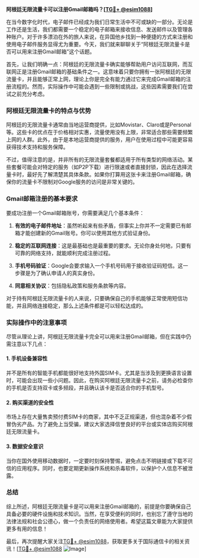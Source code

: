 **阿根廷无限流量卡可以注册Gmail邮箱吗？[[TG💪+ @esim1088](https://t.me/s/esim1088)]**

在当今数字化时代，电子邮件已经成为我们日常生活中不可或缺的一部分。无论是工作还是生活，我们都需要一个稳定的电子邮箱来接收信息、发送邮件以及管理各种账户。对于许多漂泊在外的旅人来说，在异国他乡找到一种便捷的方式来注册和使用电子邮件服务显得尤为重要。今天，我们就来聊聊关于“阿根廷无限流量卡是否可以用来注册Gmail邮箱”这个话题。

首先，让我们明确一点：阿根廷的无限流量卡确实能够帮助用户访问互联网，而互联网正是注册Gmail邮箱的基础条件之一。这意味着只要你拥有一张阿根廷的无限流量卡，并且能够正常上网，理论上你是完全有能力通过它来完成Gmail邮箱的注册流程的。然而，实际操作中可能会遇到一些限制或挑战，这些因素需要我们在尝试之前充分考虑。

### 阿根廷无限流量卡的特点与优势

阿根廷的无限流量卡通常由当地运营商提供，比如Movistar、Claro或是Personal等。这些卡的优点在于价格相对实惠，流量使用没有上限，非常适合那些需要频繁上网的人群。此外，由于是本地运营商提供的服务，用户在使用过程中可能更容易获得技术支持和服务保障。

不过，值得注意的是，并非所有的无限流量套餐都适用于所有类型的网络活动。某些套餐可能会对特定的服务（如P2P下载）进行限速或者直接封锁，因此在选择流量卡时，最好先了解清楚其具体条款。如果你打算用这张卡来注册Gmail邮箱，确保你的流量卡不限制对Google服务的访问是非常关键的。

### Gmail邮箱注册的基本要求

要成功注册一个Gmail邮箱账号，你需要满足几个基本条件：

1. **有效的电子邮件地址**：虽然听起来有些矛盾，但事实上你并不一定需要已有邮箱才能创建新的Gmail账号。你可以使用其他方式验证身份。
   
2. **稳定的互联网连接**：这是最基础也是最重要的要求。无论你身处何地，只要有可靠的网络支持，就能顺利完成注册过程。

3. **手机号码验证**：Google会要求输入一个手机号码用于接收验证码短信。这一步骤是为了确认申请人的真实身份。

4. **同意相关协议**：包括隐私政策和服务条款等内容。

对于持有阿根廷无限流量卡的人来说，只要确保自己的手机能够正常使用短信功能，并且网络连接稳定，那么上述条件都是可以轻松达成的。

### 实际操作中的注意事项

尽管从理论上讲，阿根廷无限流量卡完全可以用来注册Gmail邮箱，但在实践中仍需注意以下几点：

#### 1. 手机设备兼容性
并不是所有的智能手机都能很好地支持外国SIM卡。尤其是当涉及到更换语言设置时，可能会出现一些小问题。因此，在购买阿根廷无限流量卡之前，请务必检查你的手机是否支持双卡或多频段，并且确认该卡是否适合你的手机型号。

#### 2. 购买渠道的安全性
市场上存在大量售卖预付费SIM卡的商家，其中不乏正规渠道，但也混杂着不少假冒伪劣产品。为了避免上当受骗，建议大家选择信誉良好的平台或实体店购买阿根廷无限流量卡。

#### 3. 数据安全意识
当你在国外使用移动数据时，一定要时刻保持警惕，避免点击不明链接或下载不可信的应用程序。同时，也要定期更新操作系统和杀毒软件，以保护个人信息不被泄露。

### 总结

综上所述，阿根廷无限流量卡是可以用来注册Gmail邮箱的，前提是你要确保自己具备必要的硬件设施和技术知识。当然，在享受便利的同时，也别忘了遵守当地的法律法规和社会公德心，做一个负责任的网络使用者。希望这篇文章能为大家提供更多有用的信息！

最后，再次提醒大家关注[TG💪+ @esim1088](https://t.me/s/esim1088)，获取更多关于国际通信卡的相关资讯！[[TG💪+ @esim1088](https://t.me/s/esim1088) ![Image](https://i.postimg.cc/4NQfJmqS/Snipaste-2025-05-13-00-14-12.png)]